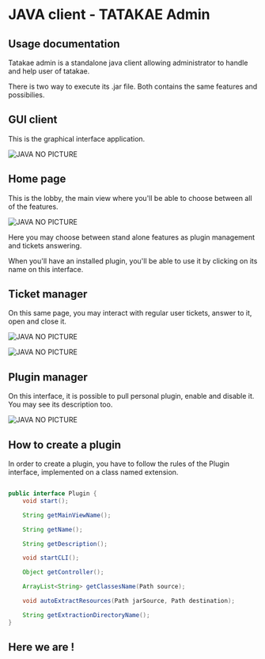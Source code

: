 # JAVA  client - TATAKAE Admin

## Usage documentation

Tatakae admin is a standalone java client allowing administrator to handle and help user of tatakae.

There is two way to execute its .jar file. Both contains the same features and possibilies.

## GUI client 

This is the graphical interface application. 

![JAVA NO PICTURE](https://nsa40.casimages.com/img/2020/07/20/200720114516749553.png)

## Home page

This is the lobby, the main view where you'll be able to choose between all of the features.

![JAVA NO PICTURE](https://nsa40.casimages.com/img/2020/07/20/200720114806532490.png)

Here you may choose between stand alone features as plugin management and tickets answering.

When you'll have an installed plugin, you'll be able to use it by clicking on its name on this interface.

## Ticket manager

On this same page, you may interact with regular user tickets, answer to it, open and close it.

![JAVA NO PICTURE](https://nsa40.casimages.com/img/2020/07/21/200721120300100605.png)

![JAVA NO PICTURE](https://nsa40.casimages.com/img/2020/07/21/200721120801846470.png)

## Plugin manager

On this interface, it is possible to pull personal plugin, enable and disable it. You may see its description too.

![JAVA NO PICTURE](https://nsa40.casimages.com/img/2020/07/21/200721120613532562.png)


## How to create a plugin

In order to create a plugin, you have to follow the rules of the Plugin interface, implemented on a class named extension.


```java

public interface Plugin {
    void start();

    String getMainViewName();

    String getName();

    String getDescription();

    void startCLI();

    Object getController();

    ArrayList<String> getClassesName(Path source);

    void autoExtractResources(Path jarSource, Path destination);

    String getExtractionDirectoryName();
}
```

## Here we are !